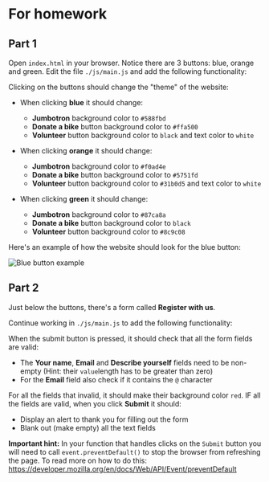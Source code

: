 # For homework

## Part 1

Open `index.html` in your browser. Notice there are 3 buttons: blue, orange and green.
Edit the file `./js/main.js` and add the following functionality:

Clicking on the buttons should change the "theme" of the website:

- When clicking **blue** it should change:

  - **Jumbotron** background color to `#588fbd`
  - **Donate a bike** button background color to `#ffa500`
  - **Volunteer** button background color to `black` and text color to `white`

- When clicking **orange** it should change:

  - **Jumbotron** background color to `#f0ad4e`
  - **Donate a bike** button background color to `#5751fd`
  - **Volunteer** button background color to `#31b0d5` and text color to `white`

- When clicking **green** it should change:
  - **Jumbotron** background color to `#87ca8a`
  - **Donate a bike** button background color to `black`
  - **Volunteer** button background color to `#8c9c08`

Here's an example of how the website should look for the blue button:

![Blue button example](images/blue_clicked.png)

## Part 2

Just below the buttons, there's a form called **Register with us**.

Continue working in `./js/main.js` to add the following functionality:

When the submit button is pressed, it should check that all the form fields are valid:

- The **Your name**, **Email** and **Describe yourself** fields need to be non-empty (Hint: their `value`length has to be greater than zero)
- For the **Email** field also check if it contains the `@` character

For all the fields that invalid, it should make their background color `red`.
IF all the fields are valid, when you click **Submit** it should:

- Display an alert to thank you for filling out the form
- Blank out (make empty) all the text fields

**Important hint:** In your function that handles clicks on the `Submit` button you will need to call `event.preventDefault()` to stop the browser from refreshing the page. To read more on how to do this: https://developer.mozilla.org/en/docs/Web/API/Event/preventDefault
